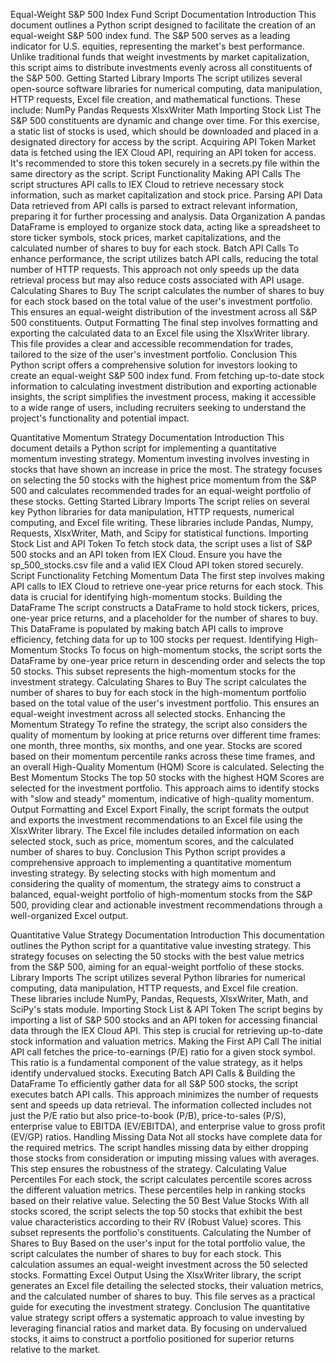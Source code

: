 Equal-Weight S&P 500 Index Fund Script Documentation
Introduction
This document outlines a Python script designed to facilitate the creation of an equal-weight S&P 500 index fund. The S&P 500 serves as a leading indicator for U.S. equities, representing the market's best performance. Unlike traditional funds that weight investments by market capitalization, this script aims to distribute investments evenly across all constituents of the S&P 500.
Getting Started
Library Imports
The script utilizes several open-source software libraries for numerical computing, data manipulation, HTTP requests, Excel file creation, and mathematical functions. These include:
NumPy
Pandas
Requests
XlsxWriter
Math
Importing Stock List
The S&P 500 constituents are dynamic and change over time. For this exercise, a static list of stocks is used, which should be downloaded and placed in a designated directory for access by the script.
Acquiring API Token
Market data is fetched using the IEX Cloud API, requiring an API token for access. It's recommended to store this token securely in a secrets.py file within the same directory as the script.
Script Functionality
Making API Calls
The script structures API calls to IEX Cloud to retrieve necessary stock information, such as market capitalization and stock price.
Parsing API Data
Data retrieved from API calls is parsed to extract relevant information, preparing it for further processing and analysis.
Data Organization
A pandas DataFrame is employed to organize stock data, acting like a spreadsheet to store ticker symbols, stock prices, market capitalizations, and the calculated number of shares to buy for each stock.
Batch API Calls
To enhance performance, the script utilizes batch API calls, reducing the total number of HTTP requests. This approach not only speeds up the data retrieval process but may also reduce costs associated with API usage.
Calculating Shares to Buy
The script calculates the number of shares to buy for each stock based on the total value of the user's investment portfolio. This ensures an equal-weight distribution of the investment across all S&P 500 constituents.
Output Formatting
The final step involves formatting and exporting the calculated data to an Excel file using the XlsxWriter library. This file provides a clear and accessible recommendation for trades, tailored to the size of the user's investment portfolio.
Conclusion
This Python script offers a comprehensive solution for investors looking to create an equal-weight S&P 500 index fund. From fetching up-to-date stock information to calculating investment distribution and exporting actionable insights, the script simplifies the investment process, making it accessible to a wide range of users, including recruiters seeking to understand the project's functionality and potential impact.

Quantitative Momentum Strategy Documentation
Introduction
This document details a Python script for implementing a quantitative momentum investing strategy. Momentum investing involves investing in stocks that have shown an increase in price the most. The strategy focuses on selecting the 50 stocks with the highest price momentum from the S&P 500 and calculates recommended trades for an equal-weight portfolio of these stocks.
Getting Started
Library Imports
The script relies on several key Python libraries for data manipulation, HTTP requests, numerical computing, and Excel file writing. These libraries include Pandas, Numpy, Requests, XlsxWriter, Math, and Scipy for statistical functions.
Importing Stock List and API Token
To fetch stock data, the script uses a list of S&P 500 stocks and an API token from IEX Cloud. Ensure you have the sp_500_stocks.csv file and a valid IEX Cloud API token stored securely.
Script Functionality
Fetching Momentum Data
The first step involves making API calls to IEX Cloud to retrieve one-year price returns for each stock. This data is crucial for identifying high-momentum stocks.
Building the DataFrame
The script constructs a DataFrame to hold stock tickers, prices, one-year price returns, and a placeholder for the number of shares to buy. This DataFrame is populated by making batch API calls to improve efficiency, fetching data for up to 100 stocks per request.
Identifying High-Momentum Stocks
To focus on high-momentum stocks, the script sorts the DataFrame by one-year price return in descending order and selects the top 50 stocks. This subset represents the high-momentum stocks for the investment strategy.
Calculating Shares to Buy
The script calculates the number of shares to buy for each stock in the high-momentum portfolio based on the total value of the user's investment portfolio. This ensures an equal-weight investment across all selected stocks.
Enhancing the Momentum Strategy
To refine the strategy, the script also considers the quality of momentum by looking at price returns over different time frames: one month, three months, six months, and one year. Stocks are scored based on their momentum percentile ranks across these time frames, and an overall High-Quality Momentum (HQM) Score is calculated.
Selecting the Best Momentum Stocks
The top 50 stocks with the highest HQM Scores are selected for the investment portfolio. This approach aims to identify stocks with "slow and steady" momentum, indicative of high-quality momentum.
Output Formatting and Excel Export
Finally, the script formats the output and exports the investment recommendations to an Excel file using the XlsxWriter library. The Excel file includes detailed information on each selected stock, such as price, momentum scores, and the calculated number of shares to buy.
Conclusion
This Python script provides a comprehensive approach to implementing a quantitative momentum investing strategy. By selecting stocks with high momentum and considering the quality of momentum, the strategy aims to construct a balanced, equal-weight portfolio of high-momentum stocks from the S&P 500, providing clear and actionable investment recommendations through a well-organized Excel output.

Quantitative Value Strategy Documentation
Introduction
This documentation outlines the Python script for a quantitative value investing strategy. This strategy focuses on selecting the 50 stocks with the best value metrics from the S&P 500, aiming for an equal-weight portfolio of these stocks.
Library Imports
The script utilizes several Python libraries for numerical computing, data manipulation, HTTP requests, and Excel file creation. These libraries include NumPy, Pandas, Requests, XlsxWriter, Math, and SciPy's stats module.
Importing Stock List & API Token
The script begins by importing a list of S&P 500 stocks and an API token for accessing financial data through the IEX Cloud API. This step is crucial for retrieving up-to-date stock information and valuation metrics.
Making the First API Call
The initial API call fetches the price-to-earnings (P/E) ratio for a given stock symbol. This ratio is a fundamental component of the value strategy, as it helps identify undervalued stocks.
Executing Batch API Calls & Building the DataFrame
To efficiently gather data for all S&P 500 stocks, the script executes batch API calls. This approach minimizes the number of requests sent and speeds up data retrieval. The information collected includes not just the P/E ratio but also price-to-book (P/B), price-to-sales (P/S), enterprise value to EBITDA (EV/EBITDA), and enterprise value to gross profit (EV/GP) ratios.
Handling Missing Data
Not all stocks have complete data for the required metrics. The script handles missing data by either dropping those stocks from consideration or imputing missing values with averages. This step ensures the robustness of the strategy.
Calculating Value Percentiles
For each stock, the script calculates percentile scores across the different valuation metrics. These percentiles help in ranking stocks based on their relative value.
Selecting the 50 Best Value Stocks
With all stocks scored, the script selects the top 50 stocks that exhibit the best value characteristics according to their RV (Robust Value) scores. This subset represents the portfolio's constituents.
Calculating the Number of Shares to Buy
Based on the user's input for the total portfolio value, the script calculates the number of shares to buy for each stock. This calculation assumes an equal-weight investment across the 50 selected stocks.
Formatting Excel Output
Using the XlsxWriter library, the script generates an Excel file detailing the selected stocks, their valuation metrics, and the calculated number of shares to buy. This file serves as a practical guide for executing the investment strategy.
Conclusion
The quantitative value strategy script offers a systematic approach to value investing by leveraging financial ratios and market data. By focusing on undervalued stocks, it aims to construct a portfolio positioned for superior returns relative to the market.

